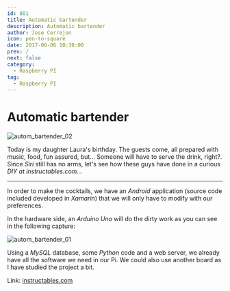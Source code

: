 ```yaml
---
id: 801
title: Automatic bartender
description: Automatic bartender
author: Jose Cerrejon
icon: pen-to-square
date: 2017-06-06 10:30:00
prev: /
next: false
category:
  - Raspberry PI
tag:
  - Raspberry PI
---
```


# Automatic bartender

![autom_bartender_02](/images/2017/05/autom_bartender_02.jpg)

Today is my daughter Laura's birthday. The guests come, all prepared with music, food, fun assured, but... Someone will have to serve the drink, right?. Since *Siri* still has no arms, let's see how these guys have done in a curious *DIY at instructables.com...*

- - -
In order to make the cocktails, we have an *Android* application (source code included developed in *Xamarin*) that we will only have to modify with our preferences.

In the hardware side, an *Arduino Uno* will do the dirty work as you can see in the following capture:

![autom_bartender_01](/images/2017/05/autom_bartender_01.jpg)

Using a *MySQL* database, some *Python* code and a web server, we already have all the software we need in our Pi. We could also use another board as I have studied the project a bit.

Link: [instructables.com](http://www.instructables.com/id/Automatic-Bartender/)
